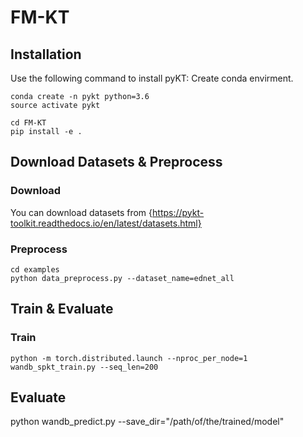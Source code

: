 # FM-KT

## Installation
Use the following command to install pyKT: Create conda envirment.
```
conda create -n pykt python=3.6
source activate pykt
```

```
cd FM-KT
pip install -e .
```

## Download Datasets & Preprocess

### Download
You can download datasets from {https://pykt-toolkit.readthedocs.io/en/latest/datasets.html}

### Preprocess
```
cd examples
python data_preprocess.py --dataset_name=ednet_all
```

## Train & Evaluate
### Train
```
python -m torch.distributed.launch --nproc_per_node=1 wandb_spkt_train.py --seq_len=200
```

## Evaluate
python wandb_predict.py --save_dir="/path/of/the/trained/model"

